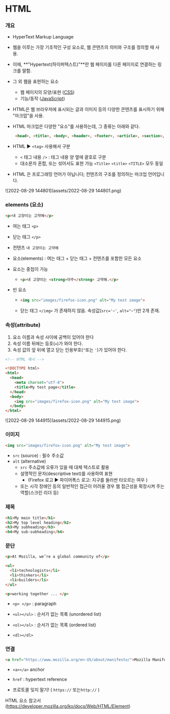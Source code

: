 # HTML

### 개요

- HyperText Markup Language

- 웹을 이루는 가장 기초적인 구성 요소로, 웹 콘텐츠의 의미와 구조를  정의할 때 사용.

- 이때, **"Hypertext(하이퍼텍스트)"**란 웹 페이지를 다른 페이지로 연결하는 링크를 말함.

- 그 외 웹을 표현하는 요소
  - 웹 페이지의 모양/표현 ([CSS](https://developer.mozilla.org/ko/docs/Web/CSS))
  - 기능/동작 ([JavaScript](https://developer.mozilla.org/ko/docs/Web/JavaScript))

- HTML은 웹 브라우저에 표시되는 글과 이미지 등의 다양한 콘텐츠를 표시하기 위해 "마크업"을 사용.

- HTML 마크업은  다양한 "요소"를 사용하는데, 그 종류는 아래와 같다. 

  ```html
   <head>, <title>, <body>, <header>, <footer>, <article>, <section>, <p>, <div>, <span>, <img>, <aside>, <audio>, <canvas>, <datalist>, <details>, <embed>, <nav>, <output>, <progress>, <video>, <ul>, <ol>, <li> 등등
  ```

- HTML ▶ `<tag>`  사용해서 구분

  - `<` 태그 내용 `/>` : 태그 내용 양 옆에 괄호로 구분
  - 대소문자 혼합, 또는 섞어서도 표현 가능 `<Title>` `<title>` `<TITLE>` 모두 동일



- HTML 은 프로그래밍 언어가 아닙니다; 컨텐츠의 구조를 정의하는 마크업 언어입니다.

![2022-08-29 144801](assets/2022-08-29 144801.png)

### elements (요소)

```html
<p>내 고양이는 고약해</p>
```

- 여는 태그 `<p>`
- 닫는 태그 `</p>`
- 컨텐츠 `내 고양이는 고약해`
- 요소(elements) :  여는 태그 + 닫는 태그 + 컨텐츠를 포함한 모든 요소

- 요소는 중첩이 가능

  - ```html
    <p>내 고양이는 <strong>아주</strong> 고약해.</p>
    ```

- 빈 요소

  - ```html
    <img src="images/firefox-icon.png" alt="My test image">
    ```

  - 닫는 태그 `</img>` 가 존재하지 않음. 속성값(`src='~'`, `alt="~"`)만 2개 존재.



### 속성(attribute)

1. 요소 이름과 속성 사이에 공백이 있어야 한다
2. 속성 이름 뒤에는 등호(`=`)가 와야 한다. 
3. 속성 값의 앞 뒤에 열고 닫는 인용부호(`"`또는 `'`)가 있어야 한다. 



```html
<!-- HTML 예시 -->

<!DOCTYPE html>
<html>
  <head>
    <meta charset="utf-8">
    <title>My test page</title>
  </head>
  <body>
    <img src="images/firefox-icon.png" alt="My test image">
  </body>
</html>
```

![2022-08-29 144915](assets/2022-08-29 144915.png)

### 이미지

```html
<img src="images/firefox-icon.png" alt="My test image">
```

- `src` (source) : 필수 주소값
- `alt` (alternative) 
  - `src` 주소값에 오류가 있을 때 대체 텍스트로 활용
  - 설명적인 문자(descriptive text)를 사용하여 표현 
    - (Firefox 로고 ▶ 파이어폭스 로고: 지구를 둘러싼 타오르는 여우 )
  - 또는 시각 장애인 등의 일반적인 접근이 어려울 경우 웹 접근성을 확장시켜 주는 역할(스크린 리더 등) 



### 제목

```html
<h1>My main title</h1>
<h2>My top level heading</h2>
<h3>My subheading</h3>
<h4>My sub-subheading</h4>
```



### 문단

```html
<p>At Mozilla, we’re a global community of</p>

<ul>
  <li>technologists</li>
  <li>thinkers</li>
  <li>builders</li>
</ul>

<p>working together ... </p>

```

- `<p> </p>` : paragraph

- `<ul></ul>` : 순서가 없는 목록 (unordered list)

- `<ol></ol>` : 순서가 없는 목록 (ordered list)

- `<dl></dl>`

  

### 연결

```html
<a href="https://www.mozilla.org/en-US/about/manifesto/">Mozilla Manifesto</a>

```



- `<a></a>` anchor

- `href` : hypertext reference

- 프로토콜 잊지 말기! ( `https://` 또는`http://` )

  



HTML 요소 참고서 (https://developer.mozilla.org/ko/docs/Web/HTML/Element)

